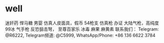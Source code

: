 # well
迷奸药 悍马糖 男婴 仿真人皮面具，假币 54枪支 仿真枪 办证 大陆气枪，高纯度99冰 气手枪 反恐狙击弩， 至尊百家乐 冰毒 麻果 麻黄素 联系我们： Telegram: @R6222, Telegram频道: @C5999, WhatsApp/Phone: +86 136 6622 3784
